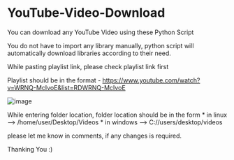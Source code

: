 # YouTube-Video-Download
You can download any YouTube Video using these Python Script

You do not have to import any library manually, python script will automatically download libraries according to their need.

While pasting playlist link, please check playlist link first

Playlist should be in the format - https://www.youtube.com/watch?v=WRNQ-McIvoE&list=RDWRNQ-McIvoE

![image](https://user-images.githubusercontent.com/73931949/204152613-aacfb3bf-f8db-4a26-8288-10523e4bd944.png)


<!-- In file name Video to Audio -->
While entering folder location, folder location should be in the form
    * in linux --> /home/user/Desktop/Videos
    * in windows --> C://users/desktop/videos


please let me know in comments, if any changes is required.

Thanking You :)
